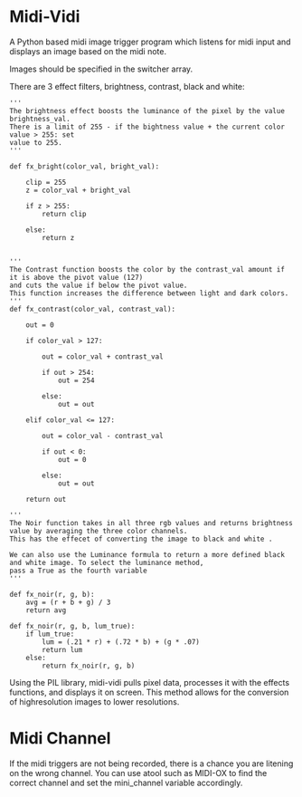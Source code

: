 # Midi-Vidi
A Python based midi image trigger program which listens for midi input and displays an image based on the midi note.

Images should be specified in the switcher array.

There are 3 effect filters, brightness, contrast, black and white:
```
'''
The brightness effect boosts the luminance of the pixel by the value brightness_val.
There is a limit of 255 - if the bightness value + the current color value > 255: set
value to 255.
'''
    
def fx_bright(color_val, bright_val):
    
    clip = 255
    z = color_val + bright_val
    
    if z > 255: 
        return clip
   
    else: 
        return z

    
'''
The Contrast function boosts the color by the contrast_val amount if it is above the pivot value (127)    
and cuts the value if below the pivot value. 
This function increases the difference between light and dark colors.
'''
def fx_contrast(color_val, contrast_val):
   
    out = 0
    
    if color_val > 127:
        
        out = color_val + contrast_val
        
        if out > 254:
            out = 254
        
        else:
            out = out
        
    elif color_val <= 127:
        
        out = color_val - contrast_val
        
        if out < 0:
            out = 0
        
        else:
            out = out
        
    return out

'''
The Noir function takes in all three rgb values and returns brightness value by averaging the three color channels. 
This has the effecet of converting the image to black and white .

We can also use the Luminance formula to return a more defined black and white image. To select the luminance method,
pass a True as the fourth variable
'''

def fx_noir(r, g, b):
    avg = (r + b + g) / 3
    return avg

def fx_noir(r, g, b, lum_true):
    if lum_true: 
        lum = (.21 * r) + (.72 * b) + (g * .07)     
        return lum
    else:
        return fx_noir(r, g, b)
```

Using the PIL library, midi-vidi pulls pixel data, processes it with the effects functions, and displays it on screen. 
This method allows for the conversion of highresolution images to lower resolutions.

# Midi Channel

If the midi triggers are not being recorded, there is a chance you are litening on the wrong channel.
You can use atool such as MIDI-OX to find the correct channel and set the mini_channel variable accordingly. 

   

